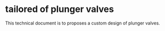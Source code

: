 # tailored of plunger valves
This technical document is to proposes a custom design of plunger valves.
